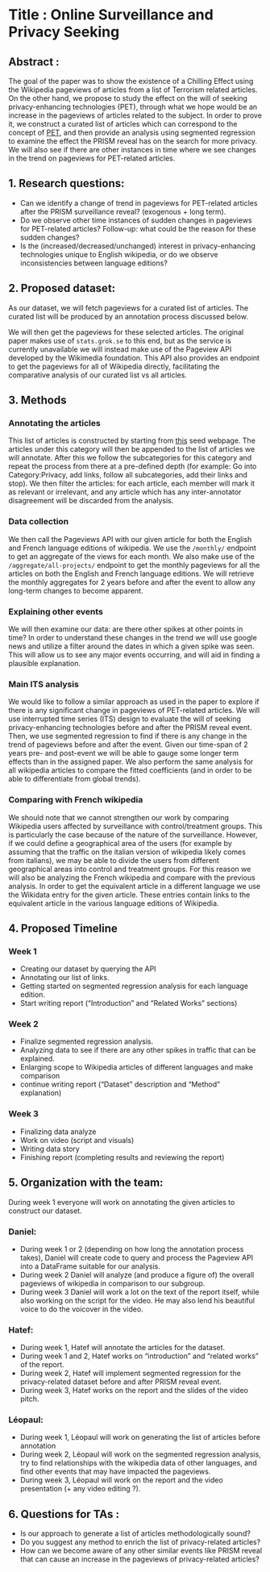 
# Title : Online Surveillance and Privacy Seeking

## Abstract :
The goal of the paper was to show the existence of a Chilling Effect using the Wikipedia pageviews of articles from a list of Terrorism related articles. On the other hand, we propose to study the effect on the will of seeking privacy-enhancing technologies (PET), through what we hope would be an increase in the pageviews of articles related to the subject. In order to prove it, we construct a curated list of articles which can correspond to the concept of [PET](https://en.wikipedia.org/wiki/Category:Internet_privacy), and then provide an analysis using segmented regression to examine the effect the PRISM reveal has on the search for more privacy. We will also see if there are other instances in time where we see changes in the trend on pageviews for PET-related articles.

## 1. Research questions:  
- Can we identify a change of trend in pageviews for PET-related articles after the PRISM surveillance reveal? (exogenous + long term).
- Do we observe other time instances of sudden changes in pageviews for PET-related articles? Follow-up: what could be the reason for these sudden changes?
- Is the (increased/decreased/unchanged) interest in privacy-enhancing technologies unique to English wikipedia, or do we observe inconsistencies between language editions?

## 2. Proposed dataset:
As our dataset, we will fetch pageviews for a curated list of articles. The curated list will be produced by an annotation process discussed below.

We will then get the pageviews for these selected articles. The original paper makes use of `stats.grok.se` to this end, but as the service is currently unavailable we will instead make use of the Pageview API developed by the Wikimedia foundation. This API also provides an endpoint to get the pageviews for all of Wikipedia directly, facilitating the comparative analysis of our curated list vs all articles.

## 3. Methods
### Annotating the articles
This list of articles is constructed by starting from [this](https://en.wikipedia.org/wiki/Category:Privacy) seed webpage. The articles under this category will then be appended to the list of articles we will annotate. After this we follow the subcategories for this category and repeat the process from there at a pre-defined depth (for example: Go into Category:Privacy, add links, follow all subcategories, add their links and stop). We then filter the articles: for each article, each member will mark it as relevant or irrelevant, and any article which has any inter-annotator disagreement will be discarded from the analysis.

### Data collection
We then call the Pageviews API with our given article for both the English and French language editions of wikipedia. We use the `/monthly/` endpoint to get an aggregate of the views for each month. We also make use of the `/aggregate/all-projects/` endpoint to get the monthly pageviews for all the articles on both the English and French language editions. We will retrieve the monthly aggregates for 2 years before and after the event to allow any long-term changes to become apparent.

### Explaining other events
We will then examine our data: are there other spikes at other points in time? In order to understand these changes in the trend we will use google news and utilize a filter around the dates in which a given spike was seen. This will allow us to see any major events occurring, and will aid in finding a plausible explanation.

### Main ITS analysis
We would like to follow a similar approach as used in the paper to explore if there is any significant change in pageviews of PET-related articles. We will use interrupted time series (ITS) design to evaluate the will of seeking privacy-enhancing technologies before and after the PRISM reveal event. Then, we use segmented regression to find if there is any change in the trend of pageviews before and after the event. Given our time-span of 2 years pre- and post-event we will be able to gauge some longer term effects than in the assigned paper. We also perform the same analysis for all wikipedia articles to compare the fitted coefficients (and in order to be able to differentiate from global trends).

### Comparing with French wikipedia
We should note that we cannot strengthen our work by comparing Wikipedia users affected by surveillance with control/treatment groups. This is particularly the case because of the nature of the surveillance. However, if we could define a geographical area of the users (for example by assuming that the traffic on the italian version of wikipedia likely comes from italians), we may be able to divide the users from different geographical areas into control and treatment groups. For this reason we will also be analyzing the French wikipedia and compare with the previous analysis. In order to get the equivalent article in a different language we use the Wikidata entry for the given article. These entries contain links to the equivalent article in the various language editions of Wikipedia.

## 4. Proposed Timeline

### Week 1
- Creating our dataset by querying the API
- Annotating our list of links.
- Getting started on segmented regression analysis for each language edition.
- Start writing report (“Introduction” and “Related Works” sections)
### Week 2
- Finalize segmented regression analysis.
- Analyzing data to see if there are any other spikes in traffic that can be explained.
- Enlarging scope to Wikipedia articles of different languages and make comparison
- continue writing report (“Dataset” description and “Method” explanation)
### Week 3
- Finalizing data analyze
- Work on video (script and visuals)
- Writing data story
- Finishing report (completing results and reviewing the report)



## 5. Organization with the team:
During week 1 everyone will work on annotating the given articles to construct our dataset.

### Daniel:
- During week 1 or 2 (depending on how long the annotation process takes), Daniel will create code to query and process the Pageview API into a DataFrame suitable for our analysis.
- During week 2 Daniel will analyze (and produce a figure of) the overall pageviews of wikipedia in comparison to our subgroup.
- During week 3 Daniel will work a lot on the text of the report itself, while also working on the script for the video. He may also lend his beautiful voice to do the voicover in the video.

### Hatef:
- During week 1, Hatef will annotate the articles for the dataset.
- During week 1 and 2, Hatef works on “introduction” and “related works” of the report.
- During week 2, Hatef will implement segmented regression for the privacy-related dataset before and after PRISM reveal event.
- During week 3, Hatef works on the report and the slides of the video pitch.

### Léopaul:
- During week 1, Léopaul will work on generating the list of articles before annotation
- During week 2, Léopaul will work on the segmented regression analysis, try to find relationships with the wikipedia data of other languages, and find other events that may have impacted the pageviews.
- During week 3, Léopaul will work on the report and the video presentation (+ any video editing ?).

## 6. Questions for TAs :
- Is our approach to generate a list of articles methodologically sound?
- Do you suggest any method to enrich the list of privacy-related articles?
- How can we become aware of any other similar events like PRISM reveal that can cause an increase in the pageviews of privacy-related articles?
